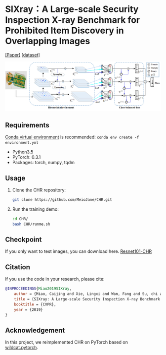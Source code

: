 # SIXray：A Large-scale Security Inspection X-ray Benchmark for  Prohibited Item Discovery in Overlapping Images

[[Paper]](https://arxiv.org/pdf/1901.00303.pdf) [[dataset]](https://github.com/MeioJane/SIXray)

![Illustration](Illustration.png)

## Requirements
[Conda virtual environment](https://conda.io/docs/user-guide/tasks/manage-environments.html) is recommended: `conda env create -f environment.yml`

* Python3.5
* PyTorch: 0.3.1
* Packages: torch, numpy, tqdm 

## Usage
1. Clone the CHR repository: 
    ```bash
    git clone https://github.com/MeioJane/CHR.git
    ```

2. Run the training demo: 
    ```bash
    cd CHR/
    bash CHR/runme.sh
    ```
## Checkpoint
If you only want to test images, you can download here. [Resnet101-CHR](https://pan.baidu.com/s/1dLgB8vpNccr_yoSvLkIOnQ)
## Citation 
If you use the code in your research, please cite:

```bibtex
@INPROCEEDINGS{Miao2019SIXray,
    author = {Miao, Caijing and Xie, Lingxi and Wan, Fang and Su, chi and Liu, Hongye and Jiao, jianbin and Ye, Qixiang },
    title = {SIXray: A Large-scale Security Inspection X-ray Benchmark for Prohibited Item Discovery in Overlapping Images},
    booktitle = {CVPR},
    year = {2019}
}
```

## Acknowledgement
In this project, we reimplemented CHR on PyTorch based on [wildcat.pytorch](https://github.com/durandtibo/wildcat.pytorch). 


